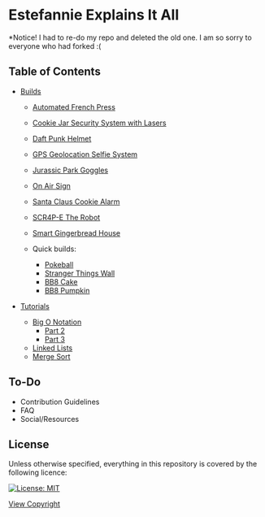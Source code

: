 # Estefannie Explains It All

*Notice! I had to re-do my repo and deleted the old one. I am so sorry to everyone who had forked :( 

## Table of Contents

- [Builds](builds/)   
   - [Automated French Press](builds/automated_french_press/)
   - [Cookie Jar Security System with Lasers](builds/cookie_jar_security_lasers/)
   - [Daft Punk Helmet](builds/daft_punk_helmet)   
   - [GPS Geolocation Selfie System](builds/gps_geolocation_selfie_system/)
   - [Jurassic Park Goggles](builds/jurassic_goggles)
   - [On Air Sign](builds/on_air_sign_conductive_paint/)
   - [Santa Claus Cookie Alarm](builds/santa_claus_cookie_alarm/)
   - [SCR4P-E The Robot](builds/scr4pe_the_robot/)
   - [Smart Gingerbread House](builds/smart_gingerbread_house/)
   
   - Quick builds:
      - [Pokeball](builds/pokeball)
      - [Stranger Things Wall](builds/stranger_things_wall_lights/)
      - [BB8 Cake](builds/bb8_cake/)
      - [BB8 Pumpkin](builds/bb8_pumpkin/)
   
- [Tutorials](tutorials/)

   - [Big O Notation](tutorials/bigOnotation/)
      - [Part 2](tutorials/bigOnotation/part2)
      - [Part 3](tutorials/bigOnotation/part3)
   - [Linked Lists](tutorials/linkedLists/)
   - [Merge Sort](tutorials/mergeSort/)

## To-Do

- Contribution Guidelines
- FAQ
- Social/Resources

## License

Unless otherwise specified, everything in this repository is covered by the following licence:

[![License: MIT](https://img.shields.io/badge/License-MIT-yellow.svg)](https://opensource.org/licenses/MIT)

[View Copyright](Copyright.md)
